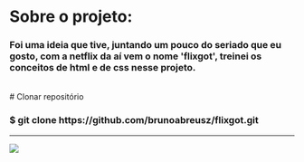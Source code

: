 # Sobre o projeto:
<h3>Foi uma ideia que tive, juntando um pouco do seriado que eu gosto, com a netflix da aí vem o nome 'flixgot', treinei os conceitos de html e de css nesse projeto.</h3><br>
# Clonar repositório
<h3>$ git clone https://github.com/brunoabreusz/flixgot.git</h3>

<hr>

<img src="https://uploaddeimagens.com.br/images/002/820/192/full/Sem_t%C3%ADtulo.png?1597004065"/>

